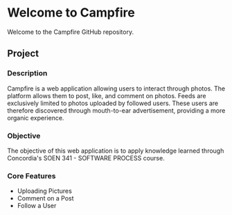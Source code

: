 # Welcome to Campfire

Welcome to the Campfire GitHub repository. 

## Project
### Description
Campfire is a web application allowing users to interact through photos. The platform allows them to post, like, and comment on photos. Feeds are exclusively limited to photos uploaded by followed users. These users are therefore discovered through mouth-to-ear advertisement, providing a more organic experience.
### Objective
The objective of this web application is to apply knowledge learned through Concordia's SOEN 341 - SOFTWARE PROCESS course.
### Core Features
* Uploading Pictures
* Comment on a Post
* Follow a User